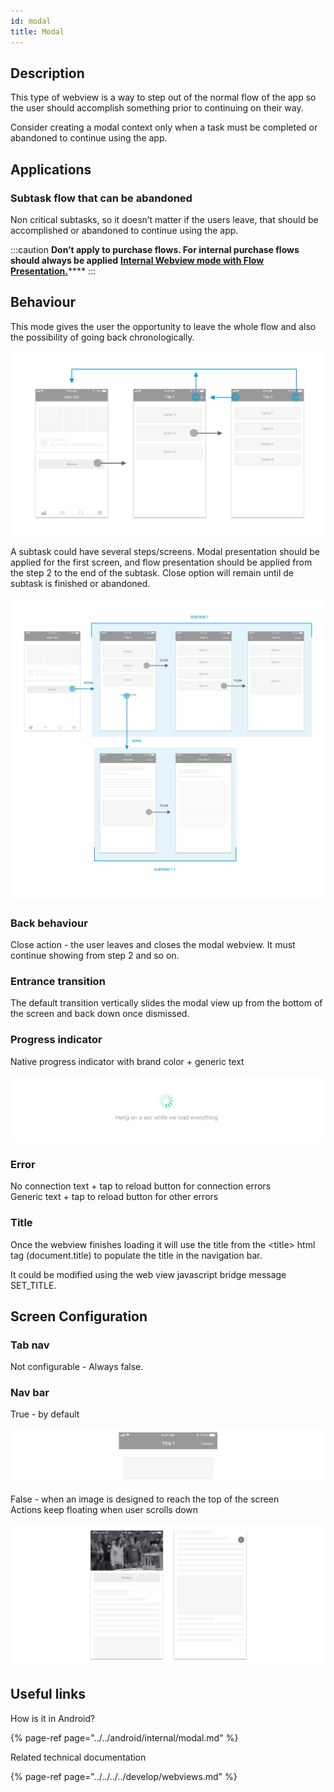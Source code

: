 ```yaml
---
id: modal
title: Modal
---
```


## Description

This type of webview is a way to step out of the normal flow of the app so the user should accomplish something prior to continuing on their way.

Consider creating a modal context only when a task must be completed or abandoned to continue using the app.

## Applications

### Subtask flow that can be abandoned

Non critical subtasks, so it doesn’t matter if the users leave, that should be accomplished or abandoned to continue using the app.

:::caution
**Don’t apply to purchase flows. For internal purchase flows should always be applied** [**Internal Webview mode with Flow Presentation.**](flow.md)\*\*\*\*
:::

## Behaviour

This mode gives the user the opportunity to leave the whole flow and also the possibility of going back chronologically.

![iOS Internal Modal behaviour](../../../../img/ios_internal_modal.png)

A subtask could have several steps/screens. Modal presentation should be applied for the first screen, and flow presentation should be applied from the step 2 to the end of the subtask. Close option will remain until de subtask is finished or abandoned.

![](../../../../img/ios_internal_modal_subtask.png)

### Back behaviour

Close action - the user leaves and closes the modal webview. It must continue showing from step 2 and so on.

### Entrance transition

The default transition vertically slides the modal view up from the bottom of the screen and back down once dismissed.

### Progress indicator

Native progress indicator with brand color + generic text

![](../../../../img/ios_progress-indicator.png)

### Error

No connection text + tap to reload button for connection errors  
Generic text + tap to reload button for other errors

### Title

Once the webview finishes loading it will use the title from the &lt;title&gt; html tag \(document.title\) to populate the title in the navigation bar.

It could be modified using the web view javascript bridge message SET\_TITLE.

## Screen Configuration

### Tab nav

Not configurable - Always false.

### Nav bar

True - by default

![](../../../../img/ios_internal_modal_navbar_true.png)

False - when an image is designed to reach the top of the screen  
Actions keep floating when user scrolls down

![](../../../../img/ios_internal_modal_navbar_false.png)

## Useful links <a id="useful-links"></a>

How is it in Android?

{% page-ref page="../../android/internal/modal.md" %}

 Related technical documentation

{% page-ref page="../../../../develop/webviews.md" %}

  


